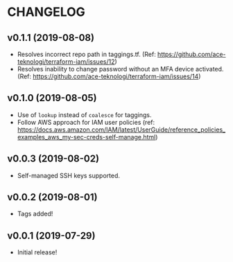 # CHANGELOG

## v0.1.1 (2019-08-08)

*   Resolves incorrect repo path in taggings.tf.
    (Ref: <https://github.com/ace-teknologi/terraform-iam/issues/12>)
*   Resolves inability to change password without an MFA device activated.
    (Ref: <https://github.com/ace-teknologi/terraform-iam/issues/14>)

## v0.1.0 (2019-08-05)

*   Use of `lookup` instead of `coalesce` for taggings.
*   Follow AWS approach for IAM user policies
    (ref: <https://docs.aws.amazon.com/IAM/latest/UserGuide/reference_policies_examples_aws_my-sec-creds-self-manage.html>)

## v0.0.3 (2019-08-02)

*   Self-managed SSH keys supported.

## v0.0.2 (2019-08-01)

*   Tags added!

## v0.0.1 (2019-07-29)

*   Initial release!
